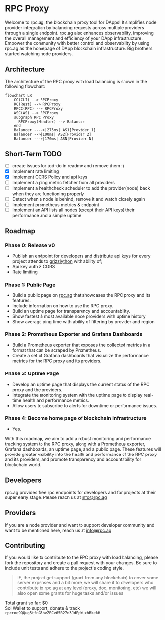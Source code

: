 # RPC Proxy

Welcome to rpc.ag, the blockchain proxy tool for DApps! It simplifies node provider integration
by balancing requests across multiple providers through a single endpoint. rpc.ag also enhances observability, improving
the overall management and efficiency of your DApp infrastructure. Empower the community with better control and
observability by using rpc.ag as the homepage of DApp blockchain infrastructure. Big brothers started watching node
providers.

## Architecture

The architecture of the RPC proxy with load balancing is shown in the following flowchart:

```mermaid
flowchart LR 
    CC(CLI) --> RPCProxy
    RC(Rest) --> RPCProxy
    RPCC(RPC) --> RPCProxy
    WSC(WS) --> RPCProxy
    subgraph RPC Proxy
      RPCProxy(Handler) --> Balancer
    end
    Balancer ---->|275ms| AS1[Provider 1] 
    Balancer -->|100ms| AS2[Provider 2] 
    Balancer --->|170ms| ASN[Provider N]

```

## Short-Term TODO

- [ ] create issues for tod-do in readme and remove them :)
- [x] Implement rate limiting
- [x] Implement CORS Policy and api keys
- [ ] Implement a ping metric fetcher from all providers
- [ ] Implement a healthcheck scheduler to add the provider(node) back when they are functioning properly
- [ ] Detect when a node is behind, remove it and watch closely again
- [ ] Implement prometheus metrics & endpoint
- [ ] Implement an API lists all nodes (except their API keys) their performance and a simple uptime

## Roadmap

### Phase 0: Release v0

- Publish an endpoint for developers and distribute api keys for every project attends
  to [grizzlython](https://solana.com/grizzlython) with ability of;
- Api key auth & CORS
- Rate limiting

### Phase 1: Public Page

- Build a public page on [rpc.ag](rpc.ag) that showcases the RPC proxy and its features.
- Include information on how to use the RPC proxy.
- Build an uptime page for transparency and accountability.
- Show fastest & most available node providers with uptime history
- Show average ping time with ability of filtering by provider and region 

### Phase 2: Prometheus Exporter and Grafana Dashboards

- Build a Prometheus exporter that exposes the collected metrics in a format that can be scraped by Prometheus.
- Create a set of Grafana dashboards that visualize the performance metrics for the RPC proxy and its providers.

### Phase 3: Uptime Page

- Develop an uptime page that displays the current status of the RPC proxy and the providers.
- Integrate the monitoring system with the uptime page to display real-time health and performance metrics.
- Allow users to subscribe to alerts for downtime or performance issues.


### Phase 4: Become home page of blockchain infrastructure

- Yes.

With this roadmap, we aim to add a robust monitoring and performance tracking system to the RPC proxy, along with a
Prometheus exporter, Grafana dashboards, an uptime page, and a public page. These features will provide greater
visibility into the health and performance of the RPC proxy and its providers, and promote transparency and
accountability for blockchain world.

## Developers

rpc.ag provides free rpc endpoints for developers and for projects at their super early stage. Please reach us at
info@rpc.ag

## Providers

If you are a node provider and want to support developer community and want to be mentioned here, reach us at
info@rpc.ag

## Contributing

If you would like to contribute to the RPC proxy with load balancing, please fork the repository and create a pull
request with your changes. Be sure to include unit tests and adhere to the project's coding style.

> IF, the project get support (grant from any blockchain) to cover some server expenses and a bit more, we will share it
> to developers who contribute to rpc.ag at any level (proxy, doc, monitoring, etc) we will also open some grants for
> huge tasks and/or issues

Total grant so far: $0  
Sol Wallet to support, donate & track `rpcroe9QQug5tfnG5hvZRCv65R27n3JdFpWuxhBkekH`

